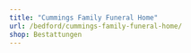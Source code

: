 ```yaml
---
title: "Cummings Family Funeral Home"
url: /bedford/cummings-family-funeral-home/
shop: Bestattungen
---
```

